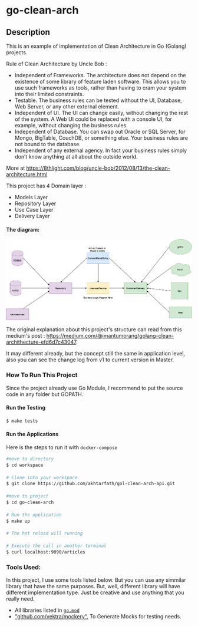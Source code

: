 # go-clean-arch

## Description

This is an example of implementation of Clean Architecture in Go (Golang) projects.

Rule of Clean Architecture by Uncle Bob :

- Independent of Frameworks. The architecture does not depend on the existence of some library of feature laden
  software. This allows you to use such frameworks as tools, rather than having to cram your system into their limited
  constraints.
- Testable. The business rules can be tested without the UI, Database, Web Server, or any other external element.
- Independent of UI. The UI can change easily, without changing the rest of the system. A Web UI could be replaced with
  a console UI, for example, without changing the business rules.
- Independent of Database. You can swap out Oracle or SQL Server, for Mongo, BigTable, CouchDB, or something else. Your
  business rules are not bound to the database.
- Independent of any external agency. In fact your business rules simply don’t know anything at all about the outside
  world.

More at https://8thlight.com/blog/uncle-bob/2012/08/13/the-clean-architecture.html

This project has 4 Domain layer :

- Models Layer
- Repository Layer
- Use Case Layer
- Delivery Layer

#### The diagram:

![img.png](img.png)

The original explanation about this project's structure can read from this medium's
post : https://medium.com/@imantumorang/golang-clean-archithecture-efd6d7c43047.

It may different already, but the concept still the same in application level, also you can see the change log from v1
to current version in Master.

### How To Run This Project

Since the project already use Go Module, I recommend to put the source code in any folder but GOPATH.

#### Run the Testing

```bash
$ make tests
```

#### Run the Applications

Here is the steps to run it with `docker-compose`

```bash
#move to directory
$ cd workspace

# Clone into your workspace
$ git clone https://github.com/akhtarfath/gol-clean-arch-api.git

#move to project
$ cd go-clean-arch

# Run the application
$ make up

# The hot reload will running

# Execute the call in another terminal
$ curl localhost:9090/articles
```

### Tools Used:

In this project, I use some tools listed below. But you can use any simmilar library that have the same purposes. But,
well, different library will have different implementation type. Just be creative and use anything that you really need.

- All libraries listed in [`go.mod`](https://github.com/akhtarfath/gol-clean-arch-api/blob/master/go.mod)
- ["github.com/vektra/mockery".](https://github.com/vektra/mockery) To Generate Mocks for testing needs.

